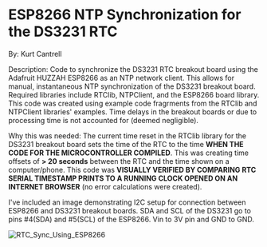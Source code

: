 # ESP8266 NTP Synchronization for the DS3231 RTC

By: Kurt Cantrell

Description: Code to synchronize the DS3231 RTC breakout board using the Adafruit HUZZAH ESP8266 as an NTP network client. This allows for manual, instantaneous NTP synchronization of the DS3231 breakout board. Required libraries include RTClib, NTPClient, and the ESP8266 board library. This code was created using example code fragrments from the RTClib and NTPClient libraries' examples. Time delays in the breakout boards or due to processing time is not accounted for (deemed negligible).

Why this was needed: The current time reset in the RTClib library for the DS3231 breakout board sets the time of the RTC to the time **WHEN THE CODE FOR THE MICROCONTROLLER COMPILED**. This was creating time offsets of **> 20 seconds** between the RTC and the time shown on a computer/phone. This code was **VISUALLY VERIFIED BY COMPARING RTC SERIAL TIMESTAMP PRINTS TO A RUNNING CLOCK OPENED ON AN INTERNET BROWSER** (no error calculations were created).

I've included an image demonstrating I2C setup for connection between ESP8266 and DS3231 breakout boards. SDA and SCL of the DS3231 go to pins #4(SDA) and #5(SCL) of the ESP8266. Vin to 3V pin and GND to GND.

![RTC_Sync_Using_ESP8266](https://github.com/user-attachments/assets/cc5b917b-4d12-4002-9a2a-231c42d7aaae)
